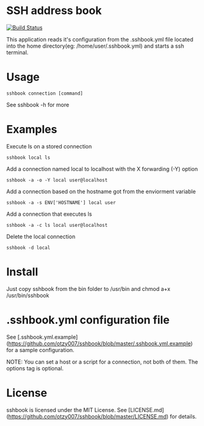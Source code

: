 SSH address book
================
[![Build Status](https://travis-ci.org/otzy007/storeip.png?branch=master)](https://travis-ci.org/otzy007/storeip)

This application reads it's configuration from the .sshbook.yml file located
into the home directory(eg: /home/user/.sshbook.yml) and starts a ssh terminal.

Usage
=====
```
sshbook connection [command]
```
See sshbook -h for more

Examples
========
Execute ls on a stored connection
```
sshbook local ls
```
Add a connection named local to localhost with the X forwarding (-Y) option
```
sshbook -a -o -Y local user@localhost
```
Add a connection based on the hostname got from the enviorment variable
```
sshbook -a -s ENV['HOSTNAME'] local user
```
Add a connection that executes ls
```
sshbook -a -c ls local user@localhost 
```
Delete the local connection
```
sshbook -d local
```

Install
=======
Just copy sshbook from the bin folder to /usr/bin and chmod a+x /usr/bin/sshbook

.sshbook.yml configuration file
===============================
See [.sshbook.yml.example] (https://github.com/otzy007/sshbook/blob/master/.sshbook.yml.example) for a sample configuration.

NOTE: You can set a host or a script for a connection, not both of them.
The options tag is optional.

License
=======
sshbook is licensed under the MIT License. See [LICENSE.md] (https://github.com/otzy007/sshbook/blob/master/LICENSE.md) for details.